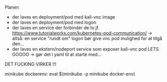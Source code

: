 Planen 
- der laves en deployment/pod med kali-vnc image
- der laves en deployment/pod med logon
- der laves en service der forbinder de to jf. https://www.tutorialworks.com/kubernetes-pod-communication/ -> altså: en service "rundt om" logon bør give vnc pod mulighed for at tilgå den...
- der laves en ekstern/nodeport service som exposer kali-vnc pod
LETS GOOOO
-> gør det i yaml til at starte med...

DET FUCKING VIRKER !!! 


minikube dockerenv: eval $(minikube -p minikube docker-env)

